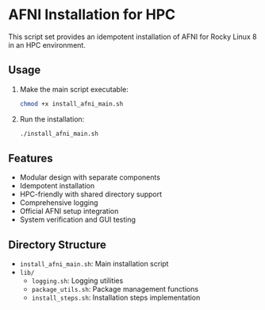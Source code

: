 # AFNI Installation for HPC

This script set provides an idempotent installation of AFNI for Rocky Linux 8 in an HPC environment.

## Usage

1. Make the main script executable:
   ```bash
   chmod +x install_afni_main.sh
   ```

2. Run the installation:
   ```bash
   ./install_afni_main.sh
   ```

## Features

- Modular design with separate components
- Idempotent installation
- HPC-friendly with shared directory support
- Comprehensive logging
- Official AFNI setup integration
- System verification and GUI testing

## Directory Structure

- `install_afni_main.sh`: Main installation script
- `lib/`
  - `logging.sh`: Logging utilities
  - `package_utils.sh`: Package management functions
  - `install_steps.sh`: Installation steps implementation